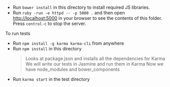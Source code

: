 - Run `bower install` in this directory to install required JS libraries.
- Run `ruby -run -e httpd -- -p 5000 .` and then open [http://localhost:5000](http://localhost:5000) in your browser to see the contents of this folder. Press `control-c` to stop the server.

To run tests

- Run `npm install -g karma karma-cli` from anywhere
- Run `npm install` in this directory
    > Looks at package.json and installs all the dependencies for Karma
    > We will write our tests in Jasmine and run them in Karma
    > Now we have node_modules and bower_components
- Run `karma start` in the test directory

